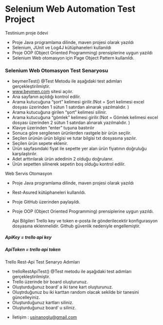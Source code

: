 # Selenium Web Automation Test Project

Testinium proje ödevi

* Proje Java programlama dilinde, maven projesi olarak yazıldı
* Selenium, JUnit ve Log4J kütüphaneleri kullanıldı
* Proje OOP (Object Oriented Programming) prensiplerine uygun yazıldı
* Selenium Web otomasyon için Page Object Pattern kullanıldı.


### Selenium Web Otomasyon Test Senaryosu

- beymenTest() @Test Metodu ile aşağıdaki test adımları gerçekleştirilmiştir.
- www.beymen.com sitesi açılır.
- Ana sayfanın açıldığı kontrol edilir.
- Arama kutucuğuna “şort” kelimesi girilir.(Not = Şort kelimesi excel dosyası
  üzerinden 1 sütun 1 satırdan alınarak yazılmalıdır. )
- Arama kutucuğuna girilen “şort” kelimesi silinir.
- Arama kutucuğuna “gömlek” kelimesi girilir.(Not = Gömlek kelimesi excel dosyası
  üzerinden 2 sütun 1 satırdan alınarak yazılmalıdır. )
- Klavye üzerinden “enter” tuşuna bastırılır
- Sonuca göre sergilenen ürünlerden rastgele bir ürün seçilir.
- Seçilen ürünün ürün bilgisi ve tutar bilgisi txt dosyasına yazılır.
- Seçilen ürün sepete eklenir.
- Ürün sayfasındaki fiyat ile sepette yer alan ürün fiyatının doğruluğu karşılaştırılır.
- Adet arttırılarak ürün adedinin 2 olduğu doğrulanır.
- Ürün sepetten silinerek sepetin boş olduğu kontrol edilir.

Web Servis Otomasyon

* Proje Java programlama dilinde, maven projesi olarak yazıldı
- Rest-Asured kütüphaneleri kullanıldı.
- Proje GitHub üzerinden paylaşıldı.
- Proje OOP (Object Oriented Programming) prensiplerine uygun
  yazıldı.


  Api Bilgileri
  Trello key ve token e-posta ile gönderilecektir
  konfigurasyon dosyasına eklenmelidir.
  Github güvenlik nedeniyle engellemiştir.

##### ApiKey = trello api key
##### ApiToken = trello api token

Trello Rest-Api Test Senaryo Adımları
- trelloRestApiTest() @Test metodu ile aşağıdaki test adımları gerçekleştirilmiştir.
- Trello üzerinde bir board oluşturunuz.
- Oluşturduğunuz board’ a iki tane kart oluşturunuz.
- Oluştrduğunuz bu iki karttan random olacak sekilde bir tanesini güncelleyiniz.
- Oluşturduğunuz kartları siliniz.
- Oluşturduğunuz board’ u siliniz.

* İletişim : usinanoglu@gmail.com
